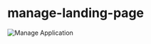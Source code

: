 # manage-landing-page

![Manage Application](https://serving.photos.photobox.com/23943305847657ea37611963823615856320c4eb99f1ce0dd75a22f891de28d161e380ee.jpg)
